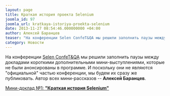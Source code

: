 ```yaml
---
layout: page
title: Краткая история проекта Selenium
joomla_id: 97
joomla_url: kratkaya-istoriya-proekta-selenium
date: 2013-11-27 08:54:46.000000000 +04:00
author: Алексей Баранцев
teaser: "На конференции Selen ConfeT&QA мы решили заполнить паузы между докладами короткими дополнительными мини-выступлениями, которые не были анонсированы в программе. И поскольку они не являются \"официальной\" частью конференции, мы будем их сразу же публиковать. Автор всех мини-рассказов Алексей Баранцев. Часть 1. Краткая история Selenium"
category: Новости
---
```

<p>На конференции <a href="http://confetqa.ru/">Selen ConfeT&amp;QA</a> мы решили заполнить паузы между докладами короткими дополнительными мини-выступлениями, которые не были анонсированы в программе. И поскольку они не являются "официальной" частью конференции, мы будем их сразу же публиковать. Автор всех мини-рассказов -- <strong>Алексей Баранцев</strong>.</p>
<p><a href="http://software-testing.ru/component/content/article/50-online-conference/1874-selenium-history">Мини-доклад №1: <strong>"Краткая история Selenium"</strong></a></p>
